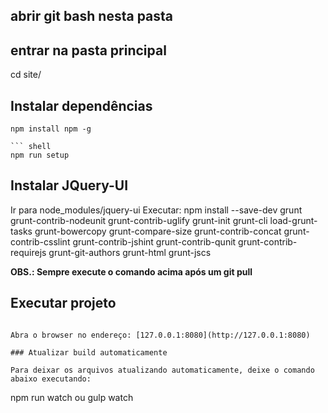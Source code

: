 ## abrir git bash nesta pasta
## entrar na pasta principal
cd site/

## Instalar dependências

``` instalar ultima versao do npm
npm install npm -g

``` shell
npm run setup
```

## Instalar JQuery-UI
Ir para node_modules/jquery-ui
Executar:
npm install --save-dev grunt grunt-contrib-nodeunit grunt-contrib-uglify grunt-init grunt-cli load-grunt-tasks grunt-bowercopy grunt-compare-size grunt-contrib-concat grunt-contrib-csslint grunt-contrib-jshint grunt-contrib-qunit grunt-contrib-requirejs grunt-git-authors grunt-html grunt-jscs


**OBS.: Sempre execute o comando acima após um git pull**

## Executar projeto
```

Abra o browser no endereço: [127.0.0.1:8080](http://127.0.0.1:8080)

### Atualizar build automaticamente

Para deixar os arquivos atualizando automaticamente, deixe o comando abaixo executando:

```
npm run watch ou gulp watch